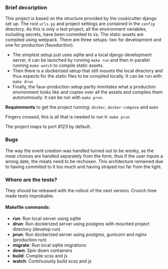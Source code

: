 ### Brief decsription

This project is based on the structure provided by the cookicutter django set up. The root `urls.py` and project settings are contained in the `config` directory. As this is only a test project, all the environment variables, including secrets, have been commited to vs. The static assets are compiled using webpack. There are three setups: two for development and one for production (fauxduction). 

* The simplest setup just uses sqlite and a local django development server, it can be launched by running `make run` and then in parallel running `make watch` to compile static assets.
* Then there is a dockerized setup that still mounts the local directory and thus expects for the static files to be compiled locally. It can be run with `make drun`
* Finally, the faux-production setup partly immitates what a production environment looks like and copies over all the assets and compiles them autonomously. It can be run with `make prun`.

**Requirements** to get the project running: `docker`, `docker-compose` and `make`

Fingers crossed, this is all that is needed to run it:
    `make prun`

The project maps to port *8123* by default.
 
### Bugs

The way the event creation was handled turned out to be wonky, as the meat
choices are handled separately from the form, thus if the user inputs a wrong
date, the meats need to be rechosen. This architecture remained due to having
commited to it too much and having strayed too far from the light.

### Where are the tests?

They should be released with the rollout of the next version. Crunch time made
tests improbable.


#### Makefile commands:
* **run**: Run local server using sqlite
* **drun**: Run dockerized server using postgres with mounted project directory (develop run)
* **prun**: Run dockerized server using postgres, gunicorn and nginx
    (production run)
* **migrate**: Run local sqlite migrations
* **down**: Spin down containers
* **build**: Compile scss and js
* **watch**: Continuously build scss and js
